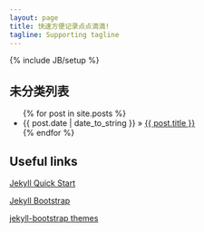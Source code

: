 ```yaml
---
layout: page
title: 快速方便记录点点滴滴!
tagline: Supporting tagline
---
```

{% include JB/setup %}
## 未分类列表

<ul class="posts">
  {% for post in site.posts %}
    <li><span>{{ post.date | date_to_string }}</span> &raquo; <a href="{{ BASE_PATH }}{{ post.url }}">{{ post.title }}</a></li>
  {% endfor %}
</ul>

## Useful links

[Jekyll Quick Start](http://jekyllbootstrap.com/usage/jekyll-quick-start.html)

[Jekyll Bootstrap](http://jekyllbootstrap.com)

[jekyll-bootstrap themes](http://github.com/plusjade/jekyll-bootstrap)
